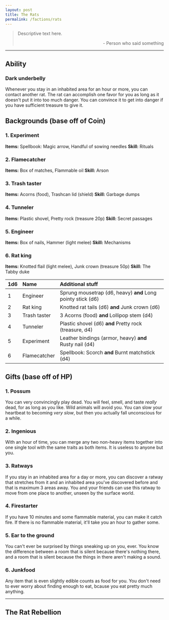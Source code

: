 ```yaml
---
layout: post
title: The Rats
permalink: /factions/rats
---
```


>Descriptive text here.
>
><p style="text-align: right">- Person who said something</p>

***
## Ability

### Dark underbelly
Whenever you stay in an inhabited area for an hour or more, you can contact another rat. The rat can accomplish one favor for you as long as it doesn't put it into too much danger. You can convince it to get into danger if you have sufficient treasure to give it.

## Backgrounds (base off of Coin)

### 1. Experiment
<b>Items:</b> Spellbook: Magic arrow, Handful of sowing needles
<b>Skill:</b> Rituals

### 2. Flamecatcher
<b>Items:</b> Box of matches, Flammable oil
<b>Skill:</b> Arson

### 3. Trash taster
<b>Items:</b> Acorns (food), Trashcan lid (shield)
<b>Skill:</b> Garbage dumps

### 4. Tunneler
<b>Items:</b> Plastic shovel, Pretty rock (treasure 20p)
<b>Skill:</b> Secret passages

### 5. Engineer
<b>Items:</b> Box of nails, Hammer (light melee)
<b>Skill:</b> Mechanisms

### 6. Rat king
<b>Items:</b> Knotted flail (light melee), Junk crown (treasure 50p)
<b>Skill:</b> The Tabby duke

| 1d6        | Name           | Additional stuff                               |
|:-----------|:---------------|:-----------------------------------------------|
| 1          | Engineer       | Sprung mousetrap (d6, heavy) <b>and</b> Long pointy stick (d6) |
| 2          | Rat king       | Knotted rat tails (d6) <b>and</b> Junk crown (d6) |
| 3          | Trash taster   | 3 Acorns (food) <b>and</b> Lollipop stem (d4) |
| 4          | Tunneler       | Plastic shovel (d6) <b>and</b> Pretty rock (treasure, d4) |
| 5          | Experiment     | Leather bindings (armor, heavy) <b>and</b> Rusty nail (d4)   |
| 6          | Flamecatcher   | Spellbook: Scorch <b>and</b> Burnt matchstick (d4) |

## Gifts (base off of HP)

### 1. Possum
You can very convincingly play dead. You will feel, smell, and taste <i>really</i> dead, for as long as you like. Wild animals will avoid you. You can slow your heartbeat to becoming <i>very slow</i>, but then you actually fall unconscious for a while.

### 2. Ingenious
With an hour of time, you can merge any two non-heavy items together into one single tool with the same traits as both items. It is useless to anyone but you.

### 3. Ratways
If you stay in an inhabited area for a day or more, you can discover a ratway that stretches from it and an inhabited area you've discovered before and that is maximum 3 areas away. You and your friends can use this ratway to move from one place to another, unseen by the surface world.

### 4. Firestarter
If you have 10 minutes and some flammable material, you can make it catch fire. If there is no flammable material, it'll take you an hour to gather some.

### 5. Ear to the ground
You can't ever be surprised by things sneaking up on you, ever. You know the difference between a room that is silent because there's nothing there, and a room that is silent because the things in there aren't making a sound.

### 6. Junkfood
Any item that is even slightly edible counts as food for you. You don't need to ever worry about finding enough to eat, bcause you eat pretty much anything.

***

## The Rat Rebellion
